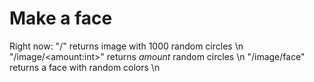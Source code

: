 # Make a face
Right now:
"/" returns image with 1000 random circles \n
"/image/\<amount:int\>" returns _amount_ random circles \n
"/image/face" returns a face with random colors \n

